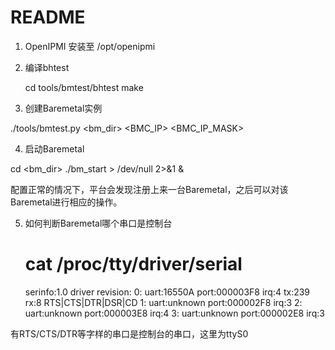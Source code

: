 README
=========

1. OpenIPMI 安装至 /opt/openipmi

2. 编译bhtest

   cd tools/bmtest/bhtest
   make

3. 创建Baremetal实例

./tools/bmtest.py <bm\_dir> <bridge> <BMC\_IP> <BMC\_IP\_MASK> <INDEX>

4. 启动Baremetal

cd <bm\_dir>
./bm\_start > /dev/null 2>&1 &

配置正常的情况下，平台会发现注册上来一台Baremetal，之后可以对该Baremetal进行相应的操作。

5. 如何判断Baremetal哪个串口是控制台


    # cat /proc/tty/driver/serial
    serinfo:1.0 driver revision:
    0: uart:16550A port:000003F8 irq:4 tx:239 rx:8 RTS|CTS|DTR|DSR|CD
    1: uart:unknown port:000002F8 irq:3
    2: uart:unknown port:000003E8 irq:4
    3: uart:unknown port:000002E8 irq:3

有RTS/CTS/DTR等字样的串口是控制台的串口，这里为ttyS0
